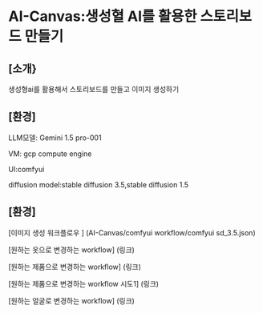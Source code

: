 # AI-Canvas:생성혈 AI를 활용한 스토리보드 만들기

## [소개}

생성형ai를 활용해서 스토리보드를 만들고 이미지 생성하기

## [환경]

LLM모델: Gemini 1.5 pro-001

VM: gcp compute engine 

UI:comfyui 

diffusion model:stable diffusion 3.5,stable diffusion 1.5

## [환경]
[이미지 생성 워크플로우 ] (AI-Canvas/comfyui workflow/comfyui sd_3.5.json)

[원하는 옷으로 변경하는 workflow] (링크)

[원하는 제품으로 변경하는 workflow] (링크)

[원하는 제품으로 변경하는 workflow 시도1] (링크)

[원하는 얼굴로 변경하는 workflow] (링크)
